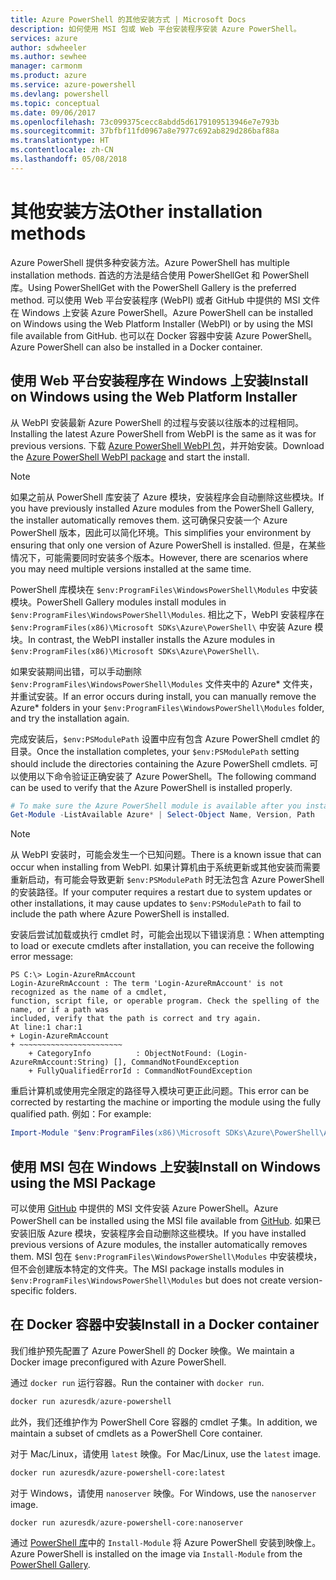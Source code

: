 ```yaml
---
title: Azure PowerShell 的其他安装方式 | Microsoft Docs
description: 如何使用 MSI 包或 Web 平台安装程序安装 Azure PowerShell。
services: azure
author: sdwheeler
ms.author: sewhee
manager: carmonm
ms.product: azure
ms.service: azure-powershell
ms.devlang: powershell
ms.topic: conceptual
ms.date: 09/06/2017
ms.openlocfilehash: 73c099375cecc8abdd5d6179109513946e7e793b
ms.sourcegitcommit: 37bfbf11fd0967a8e7977c692ab829d286baf88a
ms.translationtype: HT
ms.contentlocale: zh-CN
ms.lasthandoff: 05/08/2018
---
```

# <a name="other-installation-methods"></a><span data-ttu-id="56fb7-103">其他安装方法</span><span class="sxs-lookup"><span data-stu-id="56fb7-103">Other installation methods</span></span>

<span data-ttu-id="56fb7-104">Azure PowerShell 提供多种安装方法。</span><span class="sxs-lookup"><span data-stu-id="56fb7-104">Azure PowerShell has multiple installation methods.</span></span> <span data-ttu-id="56fb7-105">首选的方法是结合使用 PowerShellGet 和 PowerShell 库。</span><span class="sxs-lookup"><span data-stu-id="56fb7-105">Using PowerShellGet with the PowerShell Gallery is the preferred method.</span></span> <span data-ttu-id="56fb7-106">可以使用 Web 平台安装程序 (WebPI) 或者 GitHub 中提供的 MSI 文件在 Windows 上安装 Azure PowerShell。</span><span class="sxs-lookup"><span data-stu-id="56fb7-106">Azure PowerShell can be installed on Windows using the Web Platform Installer (WebPI) or by using the MSI file available from GitHub.</span></span> <span data-ttu-id="56fb7-107">也可以在 Docker 容器中安装 Azure PowerShell。</span><span class="sxs-lookup"><span data-stu-id="56fb7-107">Azure PowerShell can also be installed in a Docker container.</span></span>

## <a name="install-on-windows-using-the-web-platform-installer"></a><span data-ttu-id="56fb7-108">使用 Web 平台安装程序在 Windows 上安装</span><span class="sxs-lookup"><span data-stu-id="56fb7-108">Install on Windows using the Web Platform Installer</span></span>

<span data-ttu-id="56fb7-109">从 WebPI 安装最新 Azure PowerShell 的过程与安装以往版本的过程相同。</span><span class="sxs-lookup"><span data-stu-id="56fb7-109">Installing the latest Azure PowerShell from WebPI is the same as it was for previous versions.</span></span>
<span data-ttu-id="56fb7-110">下载 [Azure PowerShell WebPI 包](http://aka.ms/webpi-azps)，并开始安装。</span><span class="sxs-lookup"><span data-stu-id="56fb7-110">Download the [Azure PowerShell WebPI package](http://aka.ms/webpi-azps) and start the install.</span></span>

> [!NOTE]
> <span data-ttu-id="56fb7-111">如果之前从 PowerShell 库安装了 Azure 模块，安装程序会自动删除这些模块。</span><span class="sxs-lookup"><span data-stu-id="56fb7-111">If you have previously installed Azure modules from the PowerShell Gallery, the installer automatically removes them.</span></span> <span data-ttu-id="56fb7-112">这可确保只安装一个 Azure PowerShell 版本，因此可以简化环境。</span><span class="sxs-lookup"><span data-stu-id="56fb7-112">This simplifies your environment by ensuring that only one version of Azure PowerShell is installed.</span></span> <span data-ttu-id="56fb7-113">但是，在某些情况下，可能需要同时安装多个版本。</span><span class="sxs-lookup"><span data-stu-id="56fb7-113">However, there are scenarios where you may need multiple versions installed at the same time.</span></span>
>
> <span data-ttu-id="56fb7-114">PowerShell 库模块在 `$env:ProgramFiles\WindowsPowerShell\Modules` 中安装模块。</span><span class="sxs-lookup"><span data-stu-id="56fb7-114">PowerShell Gallery modules install modules in `$env:ProgramFiles\WindowsPowerShell\Modules`.</span></span> <span data-ttu-id="56fb7-115">相比之下，WebPI 安装程序在 `$env:ProgramFiles(x86)\Microsoft SDKs\Azure\PowerShell\` 中安装 Azure 模块。</span><span class="sxs-lookup"><span data-stu-id="56fb7-115">In contrast, the WebPI installer installs the Azure modules in `$env:ProgramFiles(x86)\Microsoft SDKs\Azure\PowerShell\`.</span></span>
>
> <span data-ttu-id="56fb7-116">如果安装期间出错，可以手动删除 `$env:ProgramFiles\WindowsPowerShell\Modules` 文件夹中的 Azure\* 文件夹，并重试安装。</span><span class="sxs-lookup"><span data-stu-id="56fb7-116">If an error occurs during install, you can manually remove the Azure\* folders in your `$env:ProgramFiles\WindowsPowerShell\Modules` folder, and try the installation again.</span></span>

<span data-ttu-id="56fb7-117">完成安装后，`$env:PSModulePath` 设置中应有包含 Azure PowerShell cmdlet 的目录。</span><span class="sxs-lookup"><span data-stu-id="56fb7-117">Once the installation completes, your `$env:PSModulePath` setting should include the directories containing the Azure PowerShell cmdlets.</span></span> <span data-ttu-id="56fb7-118">可以使用以下命令验证正确安装了 Azure PowerShell。</span><span class="sxs-lookup"><span data-stu-id="56fb7-118">The following command can be used to verify that the Azure PowerShell is installed properly.</span></span>

```powershell
# To make sure the Azure PowerShell module is available after you install
Get-Module -ListAvailable Azure* | Select-Object Name, Version, Path
```

> [!NOTE]
> <span data-ttu-id="56fb7-119">从 WebPI 安装时，可能会发生一个已知问题。</span><span class="sxs-lookup"><span data-stu-id="56fb7-119">There is a known issue that can occur when installing from WebPI.</span></span> <span data-ttu-id="56fb7-120">如果计算机由于系统更新或其他安装而需要重新启动，有可能会导致更新 `$env:PSModulePath` 时无法包含 Azure PowerShell 的安装路径。</span><span class="sxs-lookup"><span data-stu-id="56fb7-120">If your computer requires a restart due to system updates or other installations, it may cause updates to `$env:PSModulePath` to fail to include the path where Azure PowerShell is installed.</span></span>

<span data-ttu-id="56fb7-121">安装后尝试加载或执行 cmdlet 时，可能会出现以下错误消息：</span><span class="sxs-lookup"><span data-stu-id="56fb7-121">When attempting to load or execute cmdlets after installation, you can receive the following error message:</span></span>

```
PS C:\> Login-AzureRmAccount
Login-AzureRmAccount : The term 'Login-AzureRmAccount' is not recognized as the name of a cmdlet,
function, script file, or operable program. Check the spelling of the name, or if a path was
included, verify that the path is correct and try again.
At line:1 char:1
+ Login-AzureRmAccount
+ ~~~~~~~~~~~~~~~~~~~~~~~
    + CategoryInfo          : ObjectNotFound: (Login-AzureRmAccount:String) [], CommandNotFoundException
    + FullyQualifiedErrorId : CommandNotFoundException
```

<span data-ttu-id="56fb7-122">重启计算机或使用完全限定的路径导入模块可更正此问题。</span><span class="sxs-lookup"><span data-stu-id="56fb7-122">This error can be corrected by restarting the machine or importing the module using the fully qualified path.</span></span> <span data-ttu-id="56fb7-123">例如：</span><span class="sxs-lookup"><span data-stu-id="56fb7-123">For example:</span></span>

```powershell
Import-Module "$env:ProgramFiles(x86)\Microsoft SDKs\Azure\PowerShell\AzureRM.psd1"
```

## <a name="install-on-windows-using-the-msi-package"></a><span data-ttu-id="56fb7-124">使用 MSI 包在 Windows 上安装</span><span class="sxs-lookup"><span data-stu-id="56fb7-124">Install on Windows using the MSI Package</span></span>

<span data-ttu-id="56fb7-125">可以使用 [GitHub](https://github.com/Azure/azure-powershell/releases/latest) 中提供的 MSI 文件安装 Azure PowerShell。</span><span class="sxs-lookup"><span data-stu-id="56fb7-125">Azure PowerShell can be installed using the MSI file available from [GitHub](https://github.com/Azure/azure-powershell/releases/latest).</span></span> <span data-ttu-id="56fb7-126">如果已安装旧版 Azure 模块，安装程序会自动删除这些模块。</span><span class="sxs-lookup"><span data-stu-id="56fb7-126">If you have installed previous versions of Azure modules, the installer automatically removes them.</span></span> <span data-ttu-id="56fb7-127">MSI 包在 `$env:ProgramFiles\WindowsPowerShell\Modules` 中安装模块，但不会创建版本特定的文件夹。</span><span class="sxs-lookup"><span data-stu-id="56fb7-127">The MSI package installs modules in `$env:ProgramFiles\WindowsPowerShell\Modules` but does not create version-specific folders.</span></span>

## <a name="install-in-a-docker-container"></a><span data-ttu-id="56fb7-128">在 Docker 容器中安装</span><span class="sxs-lookup"><span data-stu-id="56fb7-128">Install in a Docker container</span></span>

<span data-ttu-id="56fb7-129">我们维护预先配置了 Azure PowerShell 的 Docker 映像。</span><span class="sxs-lookup"><span data-stu-id="56fb7-129">We maintain a Docker image preconfigured with Azure PowerShell.</span></span>

<span data-ttu-id="56fb7-130">通过 `docker run` 运行容器。</span><span class="sxs-lookup"><span data-stu-id="56fb7-130">Run the container with `docker run`.</span></span>

```powershell
docker run azuresdk/azure-powershell
```

<span data-ttu-id="56fb7-131">此外，我们还维护作为 PowerShell Core 容器的 cmdlet 子集。</span><span class="sxs-lookup"><span data-stu-id="56fb7-131">In addition, we maintain a subset of cmdlets as a PowerShell Core container.</span></span>

<span data-ttu-id="56fb7-132">对于 Mac/Linux，请使用 `latest` 映像。</span><span class="sxs-lookup"><span data-stu-id="56fb7-132">For Mac/Linux, use the `latest` image.</span></span>

```bash
docker run azuresdk/azure-powershell-core:latest
```

<span data-ttu-id="56fb7-133">对于 Windows，请使用 `nanoserver` 映像。</span><span class="sxs-lookup"><span data-stu-id="56fb7-133">For Windows, use the `nanoserver` image.</span></span>

```powershell
docker run azuresdk/azure-powershell-core:nanoserver
```

<span data-ttu-id="56fb7-134">通过 [PowerShell 库](https://www.powershellgallery.com/)中的 `Install-Module` 将 Azure PowerShell 安装到映像上。</span><span class="sxs-lookup"><span data-stu-id="56fb7-134">Azure PowerShell is installed on the image via `Install-Module` from the [PowerShell Gallery](https://www.powershellgallery.com/).</span></span>